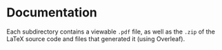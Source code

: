 # Documentation

Each subdirectory contains a viewable `.pdf` file, as well as the `.zip` of the LaTeX source code and files that generated it (using Overleaf).